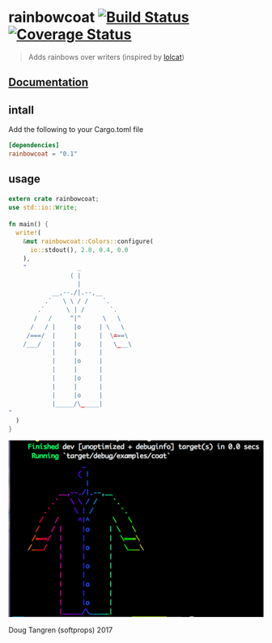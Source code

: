 # rainbowcoat [![Build Status](https://travis-ci.org/softprops/rainbowcoat.svg?branch=master)](https://travis-ci.org/softprops/rainbowcoat) [![Coverage Status](https://coveralls.io/repos/github/softprops/rainbowcoat/badge.svg?branch=master)](https://coveralls.io/github/softprops/rainbowcoat?branch=master)

> Adds rainbows over writers (inspired by [lolcat](https://github.com/busyloop/lolcat))

## [Documentation](https://softprops.github.io/rainbowcoat)

## intall

Add the following to your Cargo.toml file

```toml
[dependencies]
rainbowcoat = "0.1"
```

## usage

```rust
extern crate rainbowcoat;
use std::io::Write;

fn main() {
  write!(
    &mut rainbowcoat::Colors::configure(
      io::stdout(), 2.0, 0.4, 0.0
    ),
    "              _
                 ( |
                   |
            __,--./|.--,__
          .`   \ \ / /    `.
        .`      \ | /       `.
       /   /     ^|^      \   \
      /   / |     |o     | \   \
     /===/  |     |      |  \===\
    /___/   |     |o     |   \___\
            |     |      |
            |     |o     |
            |     |      |
            |     |o     |
            |     |      |
            |     |o     |
            |_____/\_____|
"
  )
}
```

![](coat.png)

Doug Tangren (softprops) 2017